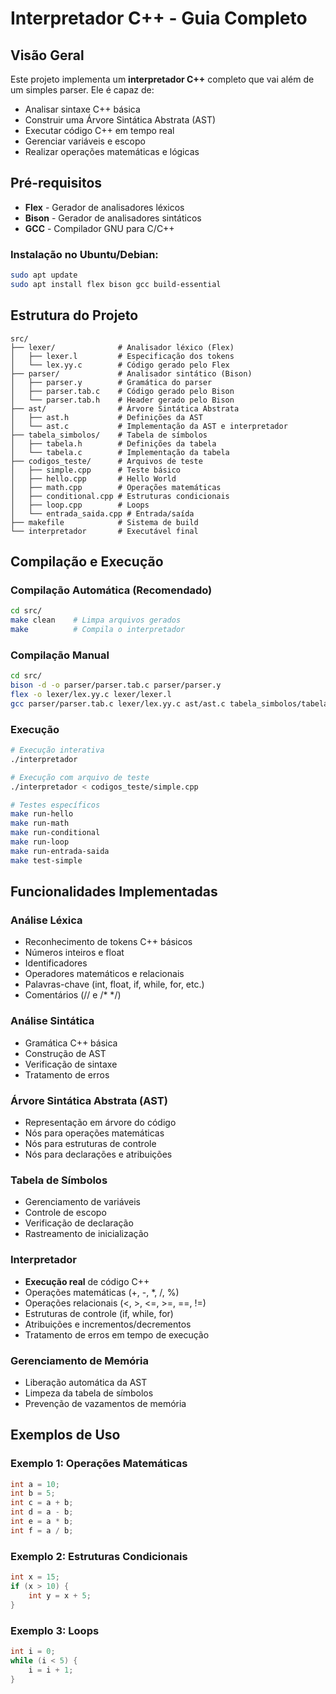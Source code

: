# Interpretador C++ - Guia Completo

## Visão Geral

Este projeto implementa um **interpretador C++** completo que vai além de um simples parser. Ele é capaz de:
- Analisar sintaxe C++ básica
- Construir uma Árvore Sintática Abstrata (AST)
- Executar código C++ em tempo real
- Gerenciar variáveis e escopo
- Realizar operações matemáticas e lógicas

## Pré-requisitos

- **Flex** - Gerador de analisadores léxicos
- **Bison** - Gerador de analisadores sintáticos  
- **GCC** - Compilador GNU para C/C++

### Instalação no Ubuntu/Debian:
```bash
sudo apt update
sudo apt install flex bison gcc build-essential
```

## Estrutura do Projeto

```
src/
├── lexer/              # Analisador léxico (Flex)
│   ├── lexer.l         # Especificação dos tokens
│   └── lex.yy.c        # Código gerado pelo Flex
├── parser/             # Analisador sintático (Bison)
│   ├── parser.y        # Gramática do parser
│   ├── parser.tab.c    # Código gerado pelo Bison
│   └── parser.tab.h    # Header gerado pelo Bison
├── ast/                # Árvore Sintática Abstrata
│   ├── ast.h           # Definições da AST
│   └── ast.c           # Implementação da AST e interpretador
├── tabela_simbolos/    # Tabela de símbolos
│   ├── tabela.h        # Definições da tabela
│   └── tabela.c        # Implementação da tabela
├── codigos_teste/      # Arquivos de teste
│   ├── simple.cpp      # Teste básico
│   ├── hello.cpp       # Hello World
│   ├── math.cpp        # Operações matemáticas
│   ├── conditional.cpp # Estruturas condicionais
│   ├── loop.cpp        # Loops
│   └── entrada_saida.cpp # Entrada/saída
├── makefile            # Sistema de build
└── interpretador       # Executável final
```

## Compilação e Execução

### Compilação Automática (Recomendado)
```bash
cd src/
make clean    # Limpa arquivos gerados
make          # Compila o interpretador
```

### Compilação Manual
```bash
cd src/
bison -d -o parser/parser.tab.c parser/parser.y
flex -o lexer/lex.yy.c lexer/lexer.l
gcc parser/parser.tab.c lexer/lex.yy.c ast/ast.c tabela_simbolos/tabela.c -o interpretador
```

### Execução
```bash
# Execução interativa
./interpretador

# Execução com arquivo de teste
./interpretador < codigos_teste/simple.cpp

# Testes específicos
make run-hello
make run-math
make run-conditional
make run-loop
make run-entrada-saida
make test-simple
```

## Funcionalidades Implementadas

### Análise Léxica
- Reconhecimento de tokens C++ básicos
- Números inteiros e float
- Identificadores
- Operadores matemáticos e relacionais
- Palavras-chave (int, float, if, while, for, etc.)
- Comentários (// e /* */)

### Análise Sintática
- Gramática C++ básica
- Construção de AST
- Verificação de sintaxe
- Tratamento de erros

### Árvore Sintática Abstrata (AST)
- Representação em árvore do código
- Nós para operações matemáticas
- Nós para estruturas de controle
- Nós para declarações e atribuições

### Tabela de Símbolos
- Gerenciamento de variáveis
- Controle de escopo
- Verificação de declaração
- Rastreamento de inicialização

### Interpretador
- **Execução real** de código C++
- Operações matemáticas (+, -, *, /, %)
- Operações relacionais (<, >, <=, >=, ==, !=)
- Estruturas de controle (if, while, for)
- Atribuições e incrementos/decrementos
- Tratamento de erros em tempo de execução

### Gerenciamento de Memória
- Liberação automática da AST
- Limpeza da tabela de símbolos
- Prevenção de vazamentos de memória

## Exemplos de Uso

### Exemplo 1: Operações Matemáticas
```cpp
int a = 10;
int b = 5;
int c = a + b;
int d = a - b;
int e = a * b;
int f = a / b;
```

### Exemplo 2: Estruturas Condicionais
```cpp
int x = 15;
if (x > 10) {
    int y = x + 5;
}
```

### Exemplo 3: Loops
```cpp
int i = 0;
while (i < 5) {
    i = i + 1;
}
```
